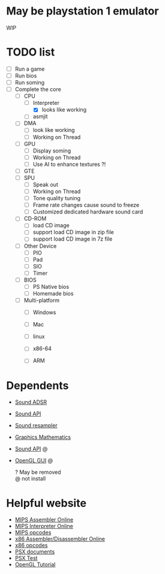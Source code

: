 # May be playstation 1 emulator

WIP


# TODO list

* [ ] Run a game
* [ ] Run bios
* [ ] Run soming
* [ ] Complete the core
  * [ ] CPU
    * [ ] Interpreter
      * [x] looks like working
    * [ ] asmjit
  * [ ] DMA
    * [ ] look like working
    * [ ] Working on Thread
  * [ ] GPU
    * [ ] Display soming
    * [ ] Working on Thread
    * [ ] Use AI to enhance textures ?!
  * [ ] GTE
  * [ ] SPU
    * [ ] Speak out
    * [ ] Working on Thread
    * [ ] Tone quality tuning
    * [ ] Frame rate changes cause sound to freeze
    * [ ] Customized dedicated hardware sound card
  * [ ] CD-ROM
    * [ ] load CD image
    * [ ] support load CD image in zip file
    * [ ] support load CD image in 7z file
  * [ ] Other Device
    * [ ] PIO
    * [ ] Pad
    * [ ] SIO
    * [ ] Timer
  * [ ] BIOS
    * [ ] PS Native bios
    * [ ] Homemade bios
  * [ ] Multi-platform
    * [ ] Windows
    * [ ] Mac
    * [ ] linux
    * [ ] x86-64
    * [ ] ARM


# Dependents

* [Sound ADSR](https://github.com/kylophone/libADSR)
* [Sound API](https://github.com/thestk/rtaudio)
* [Sound resampler](https://github.com/avaneev/r8brain-free-src)
* [Graphics Mathematics](http://eigen.tuxfamily.org/index.php?title=Main_Page)
* [Sound API](https://github.com/jarikomppa/soloud) @
* [OpenGL GUI](https://github.com/wjakob/nanogui) @

  ? May be removed  
  @ not install


# Helpful website

* [MIPS Assembler Online](http://www.kurtm.net/mipsasm/index.cgi)
* [MIPS Interpreter Online](https://dannyqiu.me/mips-interpreter/)
* [MIPS opcodes](https://opencores.org/projects/plasma/opcodes)
* [x86 Assembler/Disassembler Online](https://defuse.ca/online-x86-assembler.htm#disassembly)
* [x86 opcodes](http://www.mathemainzel.info/files/x86asmref.html)
* [PSX documents](http://hitmen.c02.at/html/psx_docs.html)
* [PSX Test](https://github.com/simias/psx-hardware-tests)
* [OpenGL Tutorial](http://www.opengl-tutorial.org/)